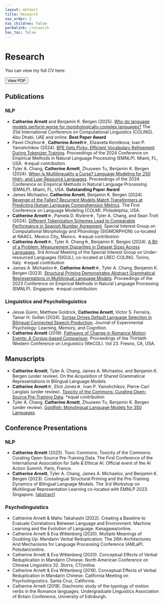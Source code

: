 ```yaml
---
layout: default
title: Research
nav_order: 2
has_children: false
permalink: /research
has_toc: false
---
```


# Research

You can view my full CV here:
<form method="get" action="./assets/CV_Feb_28_2025.pdf">
   <button type="submit">View PDF</button>
</form>

## Publications

### NLP

*  **Catherine Arnett** and Benjamin K. Bergen (2025). [Why do language models perform worse for morphologically complex languages?](https://arxiv.org/abs/2411.14198) The 31st International Conference on Computational Linguistics (COLING). Abu Dhabi, UAE and online. **Best Paper Award**
*  Pavel Chizhov☆, **Catherine Arnett**☆, Elizaveta Korotkova, Ivan P. Yamshchikov (2024). [BPE Gets Picky: Efficient Vocabulary Refinement During Tokenizer Training](https://aclanthology.org/2024.emnlp-main.925/). Proceedings of the 2024 Conference on Empirical Methods in Natural Language Processing (EMNLP). Miami, FL, USA. ☆equal contribution.
*  Tyler A. Chang, **Catherine Arnett**, Zhuowen Tu, Benjamin K. Bergen (2024). [When Is Multilinguality a Curse? Language Modeling for 250 High- and Low-Resource Languages](https://aclanthology.org/2024.emnlp-main.236/). Proceedings of the 2024 Conference on Empirical Methods in Natural Language Processing (EMNLP). Miami, FL, USA. **Outstanding Paper Award**
*  James Michaelov, **Catherine Arnett**, Benjamin K. Bergen (2024). [Revenge of the Fallen? Recurrent Models Match Transformers at Predicting Human Language Comprehension Metrics](https://arxiv.org/abs/2404.19178). The First Conference on Language Modeling (COLM). Philadelphia, USA.
*  **Catherine Arnett**☆, Pamela D. Rivière☆, Tyler A. Chang, and Sean Trott (2024). [Different Tokenization Schemes Lead to Comparable Performance in Spanish Number Agreement](https://aclanthology.org/2024.sigmorphon-1.4/). Special Interest Group on Computational Morphology and Phonology (SIGMORPHON) co-located at NAACL. Mexico City, Mexico. ☆equal contribution
*  **Catherine Arnett**☆, Tyler A. Chang☆, Benjamin K. Bergen (2024). [A Bit of a Problem: Measurement Disparities in Dataset Sizes Across Languages](https://aclanthology.org/2024.sigul-1.1/). 3rd Annual Meeting of the Special Interest Group on Under-resourced Languages (SIGUL), co-located at LREC-COLING. Torino, Italy. ☆equal contribution
*  James A. Michaelov☆, **Catherine Arnett**☆, Tyler A. Chang, Benjamin K. Bergen (2023). [Structural Priming Demonstrates Abstract Grammatical Representations in Multilingual Language Models](https://aclanthology.org/2023.emnlp-main.227/). Proceedings of the 2023 Conference on Empirical Methods in Natural Language Processing (EMNLP). Singapore. ☆equal contribution

### Linguistics and Psycholinguistics

* Jesse Quinn, Matthew Goldrick, **Catherine Arnett**, Victor S. Ferreira, Tamar H. Gollan (2024). [Syntax Drives Default Language Selection in Bilingual Connected Speech Production](https://psycnet.apa.org/record/2025-36216-001). Journal of Experimental Psychology: Learning, Memory, and Cognition.
* **Catherine Arnett** (2019). [Pathways of Change in Romance Motion Events: A Corpus-based Comparison](https://drive.google.com/file/d/1l8Y6_LKuEDk1AI_QaetaSTfGeU6sIyO1/view?usp=sharing). Proceedings of the Thirtieth Western Conference on Linguistics (WeCOL). Vol 23. Fresno, CA, USA.

## Manuscripts

*  **Catherine Arnett**, Tyler A. Chang, James A. Michaelov, and Benjamin K. Bergen (under review). On the Acquisition of Shared Grammatical Representations in Bilingual Language Models.
*  **Catherine Arnett**☆, Eliot Jones☆, Ivan P. Yamshchikov, Pierre-Carl Langlais (under review). [Toxicity of the Commons: Curating Open-Source Pre-Training Data](https://arxiv.org/abs/2410.22587). *equal contribution
*  Tyler A. Chang, **Catherine Arnett**, Zhuowen Tu, Benjamin K. Bergen (under review). [Goldfish: Monolingual Language Models for 350 Languages](https://arxiv.org/abs/2408.10441).

## Conference Presentations

### NLP

* **Catherine Arnett** (2025). Toxic Commons: Toxicity of the Commons: Curating Open-Source Pre-Training Data. The First Conference of the International Association for Safe & Ethical AI. Official event of the AI Action Summit. Paris, France.
* **Catherine Arnett**, Tyler A. Chang, James A. Michaelov, and Benjamin K. Bergen (2023). Crosslingual Structural Priming and the Pre-Training Dynamics of Bilingual Language Models. The 3rd Workshop on Multilingual Representation Learning co-located with EMNLP 2023. Singapore. \[[abstract](https://arxiv.org/abs/2310.07929)\]

### Psycholinguistics

* Catherine Arnett & Maho Takahashi (2022). Creating a Baseline to Evaluate Correlations Between Language and Environment. Machine Learning and the Evolution of Language. Kanagawa/online.
* Catherine Arnett & Eva Wittenberg (2020). Multiple Meanings of Doubling Up: Mandarin Verbal Reduplication. The 26th Architectures And Mechanisms for Language Processing Conference (AMLaP). Potsdam/online.
* Catherine Arnett & Eva Wittenberg (2020). Conceptual Effects of Verbal Reduplication in Mandarin Chinese. North American Conference on Chinese Linguistics 32. Storrs, CT/online.
* Catherine Arnett & Eva Wittenberg (2019). Conceptual Effects of Verbal Reduplication in Mandarin Chinese. California Meeting on Psycholinguistics. Santa Cruz, California. 
* Catherine Arnett (2018). Diachronic study of the typology of motion verbs in the Romance languages. Undergraduate Linguistics Association of Britain Conference, University of Edinburgh.

